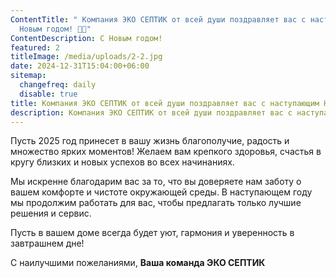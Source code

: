 ```yaml
---
ContentTitle: " Компания ЭКО СЕПТИК от всей души поздравляет вас с наступающим
  Новым годом! 🎄✨"
ContentDescription: С Новым годом!
featured: 2
titleImage: /media/uploads/2-2.jpg
date: 2024-12-31T15:04:00+06:00
sitemap:
  changefreq: daily
  disable: true
title: Компания ЭКО СЕПТИК от всей души поздравляет вас с наступающим Новым годом! 🎄✨
description: Компания ЭКО СЕПТИК от всей души поздравляет вас с наступающим Новым годом! 🎄✨
---
```

Пусть 2025 год принесет в вашу жизнь благополучие, радость и множество ярких моментов!
Желаем вам крепкого здоровья, счастья в кругу близких и новых успехов во всех начинаниях.

Мы искренне благодарим вас за то, что вы доверяете нам заботу о вашем комфорте и чистоте окружающей среды.
В наступающем году мы продолжим работать для вас, чтобы предлагать только лучшие решения и сервис.

Пусть в вашем доме всегда будет уют, гармония и уверенность в завтрашнем дне!

С наилучшими пожеланиями,
**Ваша команда ЭКО СЕПТИК**
